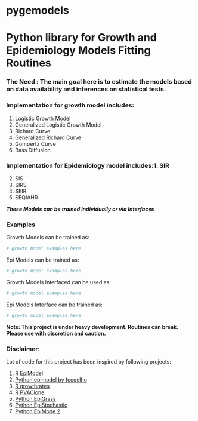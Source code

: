 # pygemodels
#  Python library for Growth and Epidemiology Models Fitting Routines
### The Need : The main goal here is to estimate the models based on data availability and inferences on statistical tests.

###  Implementation for growth model includes:
1. Logistic Growth Model
2. Generalized Logistic Growth Model
3. Richard Curve
4. Generalized Richard Curve
5. Gompertz Curve
6. Bass Diffusion

###  Implementation for Epidemiology model includes:1. SIR
2. SIS
3. SIRS
4. SEIR
5. SEQIAHR

***These Models can be trained individually or via Interfaces***

### Examples
Growth Models can be trained as:
```python
# growth model examples here
```
Epi Models can be trained as:
```python
# growth model examples here
```
Growth Models Interfaced can be used  as:
```python
# growth model examples here
```
Epi Models Interface can be trained as:
```python
# growth model examples here
```

**Note: This project is under heavy development. Routines can break.
Please use with discretion and caution.**

### Disclaimer:
Lot of code for this project has been inspired by following projects:
1. [R EpiModel](https://github.com/statnet/EpiModel)
2. [Python epimodel by fccoelho](https://github.com/fccoelho/epimodels)
3. [R growthrates](https://github.com/tpetzoldt/growthrates)
4. [R PVAClone](https://github.com/psolymos/PVAClone)
5. [Python EpiGrass](https://github.com/fccoelho/epigrass)
6. [Python EpiStochastic](https://github.com/fccoelho/EpiStochModels)
7. [Python EpiMode 2](https://github.com/kuperov/epimodel)



